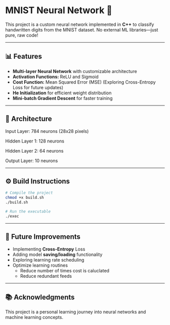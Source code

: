 # MNIST Neural Network 🚀  

This project is a custom neural network implemented in **C++** to classify handwritten digits from the MNIST dataset. No external ML libraries—just pure, raw code!  

---

## 📊 Features  
- **Multi-layer Neural Network** with customizable architecture  
- **Activation Functions:** ReLU and Sigmoid  
- **Cost Function:** Mean Squared Error (MSE) (Exploring Cross-Entropy Loss for future updates)  
- **He Initialization** for efficient weight distribution  
- **Mini-batch Gradient Descent** for faster training  

---

## 🧠 Architecture  
Input Layer: 784 neurons (28x28 pixels)

Hidden Layer 1: 128 neurons

Hidden Layer 2: 64 neurons

Output Layer: 10 neurons


---

## ⚙️ Build Instructions  
```bash
# Compile the project
chmod +x build.sh
./build.sh  

# Run the executable  
./exec  
```
---

## 🔧 Future Improvements
- Implementing **Cross-Entropy** Loss
- Adding model **saving/loading** functionality
- Exploring learning rate scheduling
- Optimize learning routines
  - Reduce number of times cost is caluclated
  - Reduce redundant feeds 

---

## 📚 Acknowledgments

This project is a personal learning journey into neural networks and machine learning concepts.




